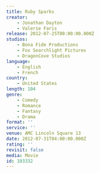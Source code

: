 ```yaml
---
title: Ruby Sparks
creator:
    - Jonathan Dayton
    - Valerie Faris
release: 2012-07-25T00:00:00.000Z
studios:
    - Bona Fide Productions
    - Fox Searchlight Pictures
    - DragonCove Studios
language:
    - English
    - French
country:
    - United States
length: 104
genre:
    - Comedy
    - Romance
    - Fantasy
    - Drama
format: ''
service: ''
venue: AMC Lincoln Square 13
date: 2012-07-31T04:00:00.000Z
rating: ''
revisit: false
media: Movie
id: 103332
---
```



